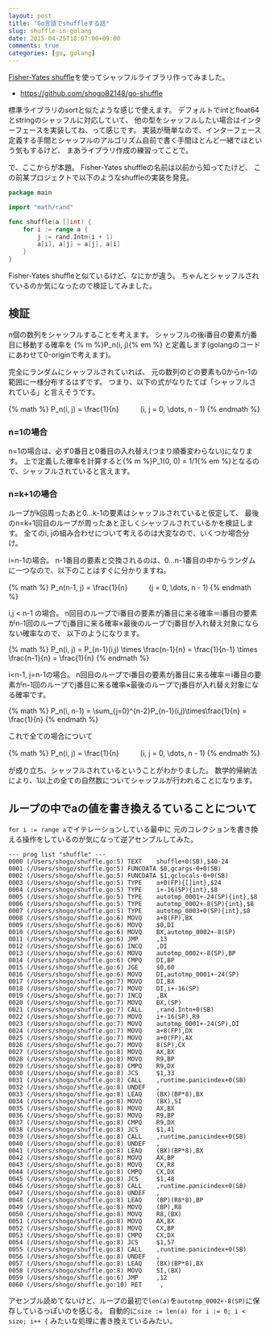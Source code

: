 ```yaml
---
layout: post
title: "Go言語でshuffleする話"
slug: shuffle-in-golang
date: 2015-04-25T18:07:00+09:00
comments: true
categories: [go, golang]
---
```


[Fisher-Yates shuffle](http://en.wikipedia.org/wiki/Fisher%E2%80%93Yates_shuffle)を使ってシャッフルライブラリ作ってみました。

- https://github.com/shogo82148/go-shuffle

標準ライブラリのsortと似たような感じで使えます。
デフォルトでintとfloat64とstringのシャッフルに対応していて、
他の型をシャッフルしたい場合はインターフェースを実装してね、って感じです。
実装が簡単なので、インターフェース定義する手間とシャッフルのアルゴリズム自前で書く手間ほとんど一緒ではという気もするけど、
まあライブラリ作成の練習ってことで。

で、ここからが本題。
Fisher-Yates shuffleの名前は以前から知ってたけど、
この前某プロジェクトで以下のようなshuffleの実装を発見。

``` go
package main

import "math/rand"

func shuffle(a []int) {
	for i := range a {
		j := rand.Intn(i + 1)
		a[i], a[j] = a[j], a[i]
	}
}
```

Fisher-Yates shuffleと似ているけど、なにかが違う。
ちゃんとシャッフルされているのか気になったので検証してみました。

<!-- More -->

## 検証

n個の数列をシャッフルすることを考えます。
シャッフルの後i番目の要素がj番目に移動する確率を {% m %}P_n(i, j){% em %} と定義します(golangのコードにあわせて0-originで考えます)。

完全にランダムにシャッフルされていれば、
元の数列のどの要素も0からn-1の範囲に一様分布するはずです。
つまり、以下の式がなりたてば「シャッフルされている」と言えそうです。

{% math %}
P_n(i, j) = \frac{1}{n}　　　(i, j = 0, \dots, n - 1)
{% endmath %}

### n=1の場合
n=1の場合は、必ず0番目と0番目の入れ替え(つまり順番変わらない)になります。
上で定義した確率を計算すると{% m %}P_1(0, 0) = 1/1{% em %}となるので、シャッフルされていると言えます。

### n=k+1の場合

ループがk回周ったあと0...k-1の要素はシャッフルされていると仮定して、
最後のn=k+1回目のループが周ったあと正しくシャッフルされているかを検証します。
全てのi, jの組み合わせについて考えるのは大変なので、いくつか場合分け。

i=n-1の場合。
n-1番目の要素と交換されるのは、0...n-1番目の中からランダムに一つなので、以下のことはすぐに分かりますね。

{% math %}
P_n(n-1, j) = \frac{1}{n}　　　(j = 0, \dots, n - 1)
{% endmath %}

i,j < n-1 の場合。
n回目のループでi番目の要素がj番目に来る確率＝i番目の要素がn-1回のループでj番目に来る確率×最後のループでj番目が入れ替え対象にならない確率なので、
以下のようになります。

{% math %}
P_n(i, j) = P_{n-1}(i,j) \times \frac{n-1}{n} = \frac{1}{n-1} \times \frac{n-1}{n} = \frac{1}{n}
{% endmath %}

i<n-1, j=n-1の場合。
n回目のループでi番目の要素がj番目に来る確率＝i番目の要素がn-1回のループでj番目に来る確率×最後のループでj番目が入れ替え対象になる確率です。

{% math %}
P_n(i, n-1) = \sum_{j=0}^{n-2}P_{n-1}(i,j)\times\frac{1}{n} = \frac{1}{n}
{% endmath %}

これで全ての場合について

{% math %}
P_n(i, j) = \frac{1}{n}　　　(i, j = 0, \dots, n - 1)
{% endmath %}

が成り立ち、シャッフルされているということがわかりました。
数学的帰納法により、1以上の全ての自然数についてシャッフルが行われることになります。



## ループの中でaの値を書き換えるていることについて
`for i := range a`でイテレーションしている最中に
元のコレクションを書き換える操作をしているのが気になって逆アセンブルしてみた。

``` plain
--- prog list "shuffle" ---
0000 (/Users/shogo/shuffle.go:5) TEXT    shuffle+0(SB),$40-24
0001 (/Users/shogo/shuffle.go:5) FUNCDATA $0,gcargs·0+0(SB)
0002 (/Users/shogo/shuffle.go:5) FUNCDATA $1,gclocals·0+0(SB)
0003 (/Users/shogo/shuffle.go:5) TYPE    a+0(FP){[]int},$24
0004 (/Users/shogo/shuffle.go:5) TYPE    i+-16(SP){int},$8
0005 (/Users/shogo/shuffle.go:5) TYPE    autotmp_0001+-24(SP){int},$8
0006 (/Users/shogo/shuffle.go:5) TYPE    autotmp_0002+-8(SP){int},$8
0007 (/Users/shogo/shuffle.go:5) TYPE    autotmp_0003+0(SP){int},$8
0008 (/Users/shogo/shuffle.go:6) MOVQ    a+8(FP),BX
0009 (/Users/shogo/shuffle.go:6) MOVQ    $0,DI
0010 (/Users/shogo/shuffle.go:6) MOVQ    BX,autotmp_0002+-8(SP)
0011 (/Users/shogo/shuffle.go:6) JMP     ,13
0012 (/Users/shogo/shuffle.go:6) INCQ    ,DI
0013 (/Users/shogo/shuffle.go:6) MOVQ    autotmp_0002+-8(SP),BP
0014 (/Users/shogo/shuffle.go:6) CMPQ    DI,BP
0015 (/Users/shogo/shuffle.go:6) JGE     $0,60
0016 (/Users/shogo/shuffle.go:6) MOVQ    DI,autotmp_0001+-24(SP)
0017 (/Users/shogo/shuffle.go:7) MOVQ    DI,BX
0018 (/Users/shogo/shuffle.go:7) MOVQ    DI,i+-16(SP)
0019 (/Users/shogo/shuffle.go:7) INCQ    ,BX
0020 (/Users/shogo/shuffle.go:7) MOVQ    BX,(SP)
0021 (/Users/shogo/shuffle.go:7) CALL    ,rand.Intn+0(SB)
0022 (/Users/shogo/shuffle.go:7) MOVQ    i+-16(SP),R9
0023 (/Users/shogo/shuffle.go:7) MOVQ    autotmp_0001+-24(SP),DI
0024 (/Users/shogo/shuffle.go:7) MOVQ    a+8(FP),DX
0025 (/Users/shogo/shuffle.go:7) MOVQ    a+0(FP),AX
0026 (/Users/shogo/shuffle.go:7) MOVQ    8(SP),CX
0027 (/Users/shogo/shuffle.go:8) MOVQ    AX,BX
0028 (/Users/shogo/shuffle.go:8) MOVQ    R9,BP
0029 (/Users/shogo/shuffle.go:8) CMPQ    R9,DX
0030 (/Users/shogo/shuffle.go:8) JCS     $1,33
0031 (/Users/shogo/shuffle.go:8) CALL    ,runtime.panicindex+0(SB)
0032 (/Users/shogo/shuffle.go:8) UNDEF   ,
0033 (/Users/shogo/shuffle.go:8) LEAQ    (BX)(BP*8),BX
0034 (/Users/shogo/shuffle.go:8) MOVQ    (BX),SI
0035 (/Users/shogo/shuffle.go:8) MOVQ    AX,BX
0036 (/Users/shogo/shuffle.go:8) MOVQ    R9,BP
0037 (/Users/shogo/shuffle.go:8) CMPQ    R9,DX
0038 (/Users/shogo/shuffle.go:8) JCS     $1,41
0039 (/Users/shogo/shuffle.go:8) CALL    ,runtime.panicindex+0(SB)
0040 (/Users/shogo/shuffle.go:8) UNDEF   ,
0041 (/Users/shogo/shuffle.go:8) LEAQ    (BX)(BP*8),BX
0042 (/Users/shogo/shuffle.go:8) MOVQ    AX,BP
0043 (/Users/shogo/shuffle.go:8) MOVQ    CX,R8
0044 (/Users/shogo/shuffle.go:8) CMPQ    CX,DX
0045 (/Users/shogo/shuffle.go:8) JCS     $1,48
0046 (/Users/shogo/shuffle.go:8) CALL    ,runtime.panicindex+0(SB)
0047 (/Users/shogo/shuffle.go:8) UNDEF   ,
0048 (/Users/shogo/shuffle.go:8) LEAQ    (BP)(R8*8),BP
0049 (/Users/shogo/shuffle.go:8) MOVQ    (BP),R8
0050 (/Users/shogo/shuffle.go:8) MOVQ    R8,(BX)
0051 (/Users/shogo/shuffle.go:8) MOVQ    AX,BX
0052 (/Users/shogo/shuffle.go:8) MOVQ    CX,BP
0053 (/Users/shogo/shuffle.go:8) CMPQ    CX,DX
0054 (/Users/shogo/shuffle.go:8) JCS     $1,57
0055 (/Users/shogo/shuffle.go:8) CALL    ,runtime.panicindex+0(SB)
0056 (/Users/shogo/shuffle.go:8) UNDEF   ,
0057 (/Users/shogo/shuffle.go:8) LEAQ    (BX)(BP*8),BX
0058 (/Users/shogo/shuffle.go:8) MOVQ    SI,(BX)
0059 (/Users/shogo/shuffle.go:6) JMP     ,12
0060 (/Users/shogo/shuffle.go:10) RET     ,
```

アセンブル読めてないけど、ループの最初で`len(a)`を`autotmp_0002+-8(SP)`に保存しているっぽいのを感じる。
自動的に`size := len(a) for i := 0; i < size; i++ {` みたいな処理に書き換えているみたい。
